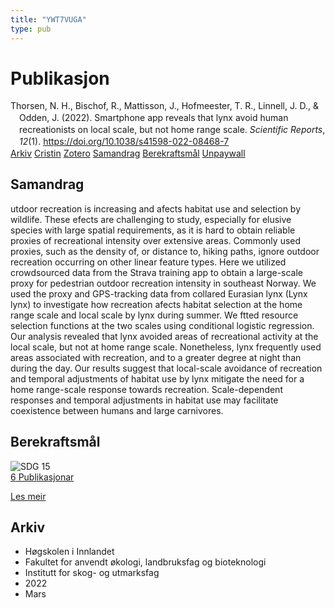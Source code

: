 ```yaml
---
title: "YWT7VUGA"
type: pub
---
```

<h1>Publikasjon</h1>
<article id="csl-bib-container-YWT7VUGA" class="csl-bib-container">
  <div class="csl-bib-body" style="line-height: 1.35; padding-left: 1em; text-indent:-1em;">
  <div class="csl-entry">Thorsen, N. H., Bischof, R., Mattisson, J., Hofmeester, T. R., Linnell, J. D., &amp; Odden, J. (2022). Smartphone app reveals that lynx avoid human recreationists on local scale, but not home range scale. <i>Scientific Reports</i>, <i>12</i>(1). <a href="https://doi.org/10.1038/s41598-022-08468-7">https://doi.org/10.1038/s41598-022-08468-7</a></div>
</div>
  <div class="csl-bib-buttons">
    <a href="#taxonomy-article-YWT7VUGA" class="csl-bib-button">Arkiv</a>
    <a href="https://app.cristin.no/results/show.jsf?id=2011659" alt="Cristin URL" class="csl-bib-button">Cristin</a>
    <a href="http://zotero.org/groups/5402882/items/YWT7VUGA" alt="Zotero URL" class="csl-bib-button">Zotero</a>
    <a href="#abstract-article-YWT7VUGA" class="csl-bib-button">Samandrag</a>
    <a href="#sdg-article-YWT7VUGA" class="csl-bib-button">Berekraftsmål</a>
    <a href="https://www.nature.com/articles/s41598-022-08468-7.pdf" class="csl-bib-button">Unpaywall</a>
  </div>
  <div id="csl-bib-meta-container-YWT7VUGA"></div>
</article>
<div id="csl-bib-meta-YWT7VUGA" class="csl-bib-meta">
  <article id="abstract-article-YWT7VUGA" class="abstract-article">
    <h1>Samandrag</h1>
    utdoor recreation is increasing and afects habitat use and selection by wildlife. These efects are challenging to study, especially for elusive species with large spatial requirements, as it is hard to obtain reliable proxies of recreational intensity over extensive areas. Commonly used proxies, such as the density of, or distance to, hiking paths, ignore outdoor recreation occurring on other linear feature types. Here we utilized crowdsourced data from the Strava training app to obtain a large-scale proxy for pedestrian outdoor recreation intensity in southeast Norway. We used the proxy and GPS-tracking data from collared Eurasian lynx (Lynx lynx) to investigate how recreation afects habitat selection at the home range scale and local scale by lynx during summer. We ftted resource selection functions at the two scales using conditional logistic regression. Our analysis revealed that lynx avoided areas of recreational activity at the local scale, but not at home range scale. Nonetheless, lynx frequently used areas associated with recreation, and to a greater degree at night than during the day. Our results suggest that local-scale avoidance of recreation and temporal adjustments of habitat use by lynx mitigate the need for a home range-scale response towards recreation. Scale-dependent responses and temporal adjustments in habitat use may facilitate coexistence between humans and large carnivores.
  </article>
  <article id="sdg-article-YWT7VUGA" class="sdg-article">
    <h1>Berekraftsmål</h1>
    <div class="sdg-container"><div id="sdg15" class="sdg"> <img src="{{< params subfolder >}}images/sdg/sdg15_no.png" class="image" alt="SDG 15"> <div class="sdg-overlay"> <a href="{{< params subfolder >}}no/archive/?sdg=15#archive" class="sdg-publication-count"><span>6</span> Publikasjonar</a> <p><a href="NA" class="sdg-read-more">Les meir</a></p> </div> </div></div>
  </article>
  <article id="taxonomy-article-YWT7VUGA" class="taxonomy-article">
    <h1>Arkiv</h1>
    <ul>
      <li>Høgskolen i Innlandet</li>
      <li>Fakultet for anvendt økologi, landbruksfag og bioteknologi</li>
      <li>Institutt for skog- og utmarksfag</li>
      <li>2022</li>
      <li>Mars</li>
    </ul>
  </article>
</div>
